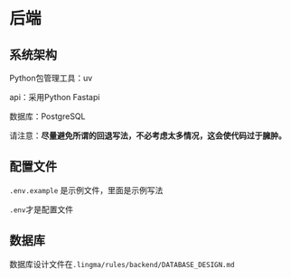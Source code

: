 # 后端

## 系统架构

Python包管理工具：uv

api：采用Python Fastapi

数据库：PostgreSQL

请注意：**尽量避免所谓的回退写法，不必考虑太多情况，这会使代码过于臃肿。**

## 配置文件

`.env.example` 是示例文件，里面是示例写法

`.env`才是配置文件

## 数据库

数据库设计文件在`.lingma/rules/backend/DATABASE_DESIGN.md`